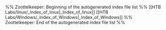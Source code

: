 %% Zoottelkeeper: Beginning of the autogenerated index file list  %%
 [[HTB Labs/linux/_Index_of_linux|_Index_of_linux]]
 [[HTB Labs/Windows/_Index_of_Windows|_Index_of_Windows]]
%% Zoottelkeeper: End of the autogenerated index file list  %%
